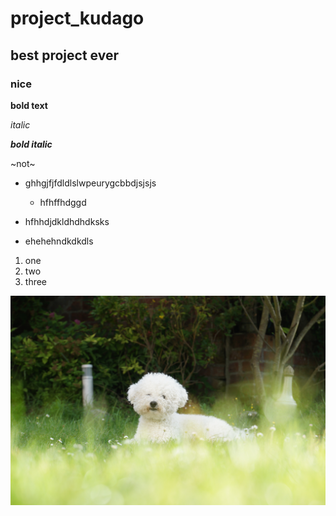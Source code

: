 # project_kudago

## best project ever

### nice

__bold text__

_italic_

**_bold italic_**

~not~

* ghhgjfjfdldlslwpeurygcbbdjsjsjs 

    * hfhffhdggd

* hfhhdjdkldhdhdksks 

* ehehehndkdkdls

1. one
2. two
3. three 

![image is here](DSC03957.jpg)
